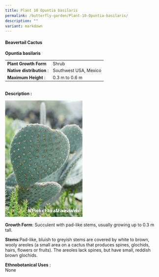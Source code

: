 ```yaml
---
title: Plant 10 Opuntia basilaris
permalink: /butterfly-garden/Plant-10-Opuntia-basilaris/
description: ""
variant: markdown
---
```

#### **Beavertail Cactus**


**Opuntia basilaris**

|                        |                           |
|------------------------|---------------------------|
|    **Plant Growth Form**   |     Shrub                 |
|  **Native distribution** : |     Southwest USA, Mexico |
|    **Maximum Height** :    |     0.3 m to 0.6 m        |
  
  
&nbsp;  
**Description :**  
  
<img style="width:50%;height:50%" src="/images/Butterfly%20Garden/B10.png">

**Growth Form**: Succulent with pad-like stems, usually growing up to 0.3 m tall.

**Stems**:Pad-like, bluish to greyish stems are covered by white to brown, wooly areoles (a small area on a cactus that produces spines, glochids, hairs, flowers or fruits). The areoles lack spines, but have small, reddish brown glochids.

**Ethnobotanical Uses**&nbsp;:  
None

  

